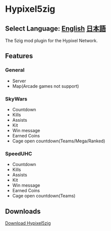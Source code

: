 # Hypixel5zig
## Select Language: [English](md/en_US.md) [日本語](md/ja_JP.md)
The 5zig mod plugin for the Hypixel Network.
## Features
### General
- Server
- Map(Arcade games not support)
### SkyWars
- Countdown
- Kills
- Assists
- Kit
- Win message
- Earned Coins
- Cage open countdown(Teams/Mega/Ranked)
### SpeedUHC
- Countdown
- Kills
- Assists
- Kit
- Win message
- Earned Coins
- Cage open countdown(Teams)
## Downloads
[Download Hypixel5zig](https://github.com/SuikaWars/Hypixel5zig/releases/)
